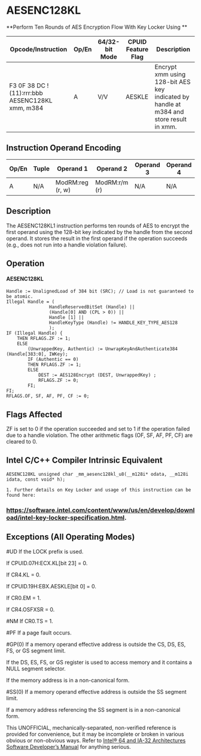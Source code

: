 # AESENC128KL

**Perform Ten Rounds of AES Encryption Flow With Key Locker Using **

| Opcode/Instruction                              | Op/En | 64/32-bit Mode | CPUID Feature Flag | Description                                                                            |
| ----------------------------------------------- | ----- | -------------- | ------------------ | -------------------------------------------------------------------------------------- |
| F3 0F 38 DC !(11):rrr:bbb AESENC128KL xmm, m384 | A     | V/V            | AESKLE             | Encrypt xmm using 128-bit AES key indicated by handle at m384 and store result in xmm. |

## Instruction Operand Encoding

| Op/En | Tuple | Operand 1        | Operand 2     | Operand 3 | Operand 4 |
| ----- | ----- | ---------------- | ------------- | --------- | --------- |
| A     | N/A   | ModRM:reg (r, w) | ModRM:r/m (r) | N/A       | N/A       |

## Description

The AESENC128KL1 instruction performs ten rounds of AES to encrypt the first operand using the 128-bit key indicated by the handle from the second operand. It stores the result in the first operand if the operation succeeds (e.g., does not run into a handle violation failure).

## Operation

#### AESENC128KL

```
Handle := UnalignedLoad of 384 bit (SRC); // Load is not guaranteed to be atomic.
Illegal Handle = (
                HandleReservedBitSet (Handle) ||
                (Handle[0] AND (CPL > 0)) ||
                Handle [1] ||
                HandleKeyType (Handle) != HANDLE_KEY_TYPE_AES128
                );
IF (Illegal Handle) {
    THEN RFLAGS.ZF := 1;
    ELSE
        (UnwrappedKey, Authentic) := UnwrapKeyAndAuthenticate384 (Handle[383:0], IWKey);
        IF (Authentic == 0)
        THEN RFLAGS.ZF := 1;
        ELSE
            DEST := AES128Encrypt (DEST, UnwrappedKey) ;
            RFLAGS.ZF := 0;
        FI;
FI;
RFLAGS.OF, SF, AF, PF, CF := 0;

```

## Flags Affected

ZF is set to 0 if the operation succeeded and set to 1 if the operation failed due to a handle violation. The other arithmetic flags (OF, SF, AF, PF, CF) are cleared to 0.

## Intel C/C++ Compiler Intrinsic Equivalent

```
AESENC128KL unsigned char _mm_aesenc128kl_u8(__m128i* odata, __m128i idata, const void* h);

```

```
1. Further details on Key Locker and usage of this instruction can be found here:

```

### https://software.intel.com/content/www/us/en/develop/download/intel-key-locker-specification.html.

## Exceptions (All Operating Modes)

#​​​UD If the LOCK prefix is used.

If CPUID.07H:ECX.KL[bit 23] = 0.

If CR4.KL = 0.

If CPUID.19H:EBX.AESKLE[bit 0] = 0.

If CR0.EM = 1.

If CR4.OSFXSR = 0.

#​NM If CR0.TS = 1.

#​PF If a page fault occurs.

#​​​​GP(0) If a memory operand effective address is outside the CS, DS, ES, FS, or GS segment limit.

If the DS, ES, FS, or GS register is used to access memory and it contains a NULL segment selector.

If the memory address is in a non-canonical form.

#​​​​​SS(0) If a memory operand effective address is outside the SS segment limit.

If a memory address referencing the SS segment is in a non-canonical form.

This UNOFFICIAL, mechanically-separated, non-verified reference is provided for convenience, but it may be
incomplete or broken in various obvious or non-obvious
ways. Refer to [Intel® 64 and IA-32 Architectures Software Developer’s Manual](https://software.intel.com/en-us/download/intel-64-and-ia-32-architectures-sdm-combined-volumes-1-2a-2b-2c-2d-3a-3b-3c-3d-and-4) for anything serious.
